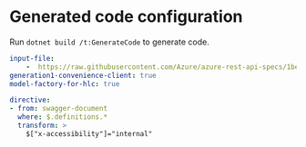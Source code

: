 # Generated code configuration

Run `dotnet build /t:GenerateCode` to generate code.

``` yaml
input-file:
    -  https://raw.githubusercontent.com/Azure/azure-rest-api-specs/1be09531e4c6edeafde41d6562371566d39669e8/specification/applicationinsights/data-plane/Monitor.Exporters/preview/v2.1/swagger.json
generation1-convenience-client: true
model-factory-for-hlc: true
```

``` yaml
directive:
- from: swagger-document
  where: $.definitions.*
  transform: >
    $["x-accessibility"]="internal"
```
